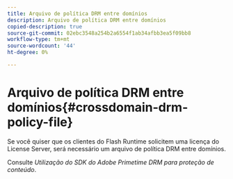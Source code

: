 ```yaml
---
title: Arquivo de política DRM entre domínios
description: Arquivo de política DRM entre domínios
copied-description: true
source-git-commit: 02ebc3548a254b2a6554f1ab34afbb3ea5f09bb8
workflow-type: tm+mt
source-wordcount: '44'
ht-degree: 0%

---
```


# Arquivo de política DRM entre domínios{#crossdomain-drm-policy-file}

Se você quiser que os clientes do Flash Runtime solicitem uma licença do License Server, será necessário um arquivo de política DRM entre domínios.

Consulte *Utilização do SDK do Adobe Primetime DRM para proteção de conteúdo*.
